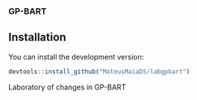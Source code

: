 ### GP-BART

## Installation

You can install the development version:

``` r
devtools::install_github("MateusMaiaDS/labgpbart")
```


Laboratory of changes in GP-BART